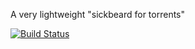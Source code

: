 A very lightweight "sickbeard for torrents"

[![Build Status](https://travis-ci.org/tax/snor.png?branch=master)](https://travis-ci.org/tax/snor)